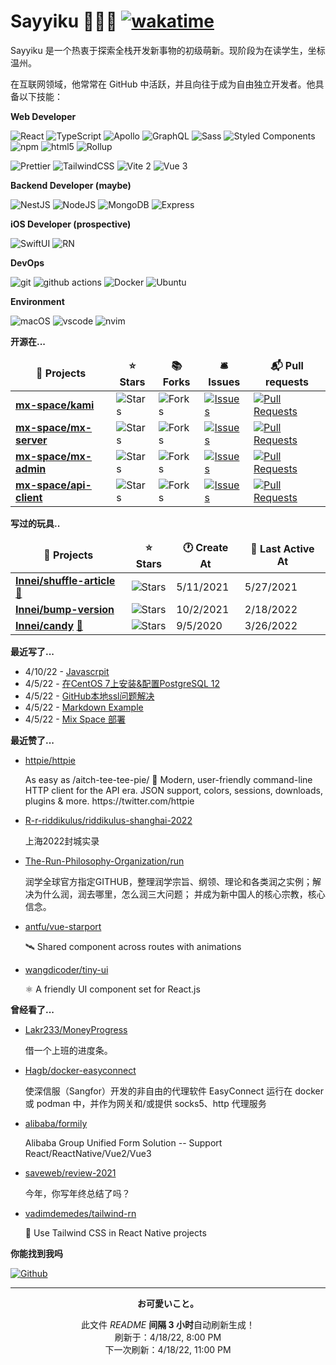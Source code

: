 <!--
 * @Author: Sayyiku
 * @Date: 2022-04-18 19:11:19
 * @LastEditors: Sayyiku
 * @LastEditTime: 2022-04-18 19:52:08
 * @FilePath: \Innei\readme.template.md
 * @Description: 
 * 
 * Copyright (c) 2022 by Sayyiku, All Rights Reserved. 
-->
# Sayyiku 🧑🏻‍💻 [![wakatime](https://wakatime.com/badge/user/9213dc96-df0d-4e66-b0bb-50f9e04e988c.svg)](https://wakatime.com/@8f09fc45-b1aa-4951-8046-13cde4bedc14)

Sayyiku 是一个热衷于探索全栈开发新事物的初级萌新。现阶段为在读学生，坐标温州。

在互联网领域，他常常在 GitHub 中活跃，并且向往于成为自由独立开发者。他具备以下技能：

**Web Developer**

<p>
  <img alt="React" src="https://img.shields.io/badge/-React-45b8d8?style=flat-square&logo=react&logoColor=white" />
  <img alt="TypeScript"
    src="https://img.shields.io/badge/-TypeScript-007ACC?style=flat-square&logo=typescript&logoColor=white" />
  <img alt="Apollo"
    src="https://img.shields.io/badge/-Apollo%20GraphQL-311C87?style=flat-square&logo=apollo-graphql&logoColor=white" />
  <img alt="GraphQL"
    src="https://img.shields.io/badge/-GraphQL-E10098?style=flat-square&logo=graphql&logoColor=white" />
  <img alt="Sass" src="https://img.shields.io/badge/-Sass-CC6699?style=flat-square&logo=sass&logoColor=white" />
  <img alt="Styled Components"
    src="https://img.shields.io/badge/-Styled_Components-db7092?style=flat-square&logo=styled-components&logoColor=white" />

  <img alt="npm" src="https://img.shields.io/badge/-NPM-CB3837?style=flat-square&logo=npm&logoColor=white" />
  <img alt="html5" src="https://img.shields.io/badge/-HTML5-E34F26?style=flat-square&logo=html5&logoColor=white" />
  <img alt="Rollup"
    src="https://img.shields.io/badge/-Rollup-EC4A3F?style=flat-square&logo=rollup.js&logoColor=white" />

<img alt="Prettier"
    src="https://img.shields.io/badge/-Prettier-F7B93E?style=flat-square&logo=prettier&logoColor=white" />
<img alt="TailwindCSS"
    src="https://img.shields.io/badge/-tailwindcss-50B3D0?style=flat-square&logo=tailwindcss&logoColor=white" />
<img alt="Vite 2" src="https://img.shields.io/badge/-Vite-81A3F9?style=flat-square&logo=vite&logoColor=white" />
<img alt="Vue 3" src="https://img.shields.io/badge/-Vue-5BA17F?style=flat-square&logo=vue.js&logoColor=white" />

</p>

**Backend Developer (maybe)**

<p>
  <img alt="NestJS" src="https://img.shields.io/badge/-NestJS-ea2845?style=flat-square&logo=nestjs&logoColor=white" />
  <img alt="NodeJS" src="https://img.shields.io/badge/-NodeJS-43853d?style=flat-square&logo=Node.js&logoColor=white" />
  <img alt="MongoDB"
    src="https://img.shields.io/badge/-MongoDB-13aa52?style=flat-square&logo=mongodb&logoColor=white" />
  <img alt="Express"
    src="https://img.shields.io/badge/-express-13aa52?style=flat-square&logo=express&logoColor=white" />
</p>

**iOS Developer (prospective)**

<p>
  <img alt="SwiftUI" src="https://img.shields.io/badge/-SwiftUI-EB543A?style=flat-square&logo=swift&logoColor=white" />
  <img alt="RN" src="https://img.shields.io/badge/-ReactNative-7DD0EF?style=flat-square&logo=react&logoColor=white" />

</p>

**DevOps**

<p>
  <img alt="git" src="https://img.shields.io/badge/-Git-F05032?style=flat-square&logo=git&logoColor=white" />
  <img alt="github actions"
    src="https://img.shields.io/badge/-Github_Actions-2088FF?style=flat-square&logo=github-actions&logoColor=white" />
  <img alt="Docker" src="https://img.shields.io/badge/-Docker-46a2f1?style=flat-square&logo=docker&logoColor=white" />
  <img alt="Ubuntu" src="https://img.shields.io/badge/-Ubuntu-DB652A?style=flat-square&logo=ubuntu&logoColor=white" />
</p>

**Environment**

<p>
  <img alt="macOS" src="https://img.shields.io/badge/-macOS-333?style=flat-square&logo=apple&logoColor=white" />
  <img alt="vscode" src="https://img.shields.io/badge/Visual%20Studio%20Code-blue?style=flat-square&logo=visual-studio-code&logoColor=ffffff" />
  <img alt="nvim" src="https://img.shields.io/badge/NeoVim-649047?style=flat-square&logo=neovim&logoColor=ffffff" />
</p>

**开源在...**

<table><thead align=center><tr border: none;><td><b>🎁 Projects</b></td><td><b>⭐ Stars</b></td><td><b>📚 Forks</b></td><td><b>🛎 Issues</b></td><td><b>📬 Pull requests</b></td></tr></thead><tbody><tr><td><a href=https://github.com/mx-space/kami><b>mx-space/kami</b></a></td><td><img alt=Stars src="https://img.shields.io/github/stars/mx-space/kami?style=flat-square&labelColor=343b41"></td><td><img alt=Forks src="https://img.shields.io/github/forks/mx-space/kami?style=flat-square&labelColor=343b41"></td><td><a href=https://github.com/mx-space/kami/issues target=_blank><img alt=Issues src="https://img.shields.io/github/issues/mx-space/kami?style=flat-square&labelColor=343b41"></a></td><td><a href=https://github.com/mx-space/kami/pulls target=_blank><img alt="Pull Requests"src="https://img.shields.io/github/issues-pr/mx-space/kami?style=flat-square&labelColor=343b41"></a></td></tr><tr><td><a href=https://github.com/mx-space/mx-server><b>mx-space/mx-server</b></a></td><td><img alt=Stars src="https://img.shields.io/github/stars/mx-space/mx-server?style=flat-square&labelColor=343b41"></td><td><img alt=Forks src="https://img.shields.io/github/forks/mx-space/mx-server?style=flat-square&labelColor=343b41"></td><td><a href=https://github.com/mx-space/mx-server/issues target=_blank><img alt=Issues src="https://img.shields.io/github/issues/mx-space/mx-server?style=flat-square&labelColor=343b41"></a></td><td><a href=https://github.com/mx-space/mx-server/pulls target=_blank><img alt="Pull Requests"src="https://img.shields.io/github/issues-pr/mx-space/mx-server?style=flat-square&labelColor=343b41"></a></td></tr><tr><td><a href=https://github.com/mx-space/mx-admin><b>mx-space/mx-admin</b></a></td><td><img alt=Stars src="https://img.shields.io/github/stars/mx-space/mx-admin?style=flat-square&labelColor=343b41"></td><td><img alt=Forks src="https://img.shields.io/github/forks/mx-space/mx-admin?style=flat-square&labelColor=343b41"></td><td><a href=https://github.com/mx-space/mx-admin/issues target=_blank><img alt=Issues src="https://img.shields.io/github/issues/mx-space/mx-admin?style=flat-square&labelColor=343b41"></a></td><td><a href=https://github.com/mx-space/mx-admin/pulls target=_blank><img alt="Pull Requests"src="https://img.shields.io/github/issues-pr/mx-space/mx-admin?style=flat-square&labelColor=343b41"></a></td></tr><tr><td><a href=https://github.com/mx-space/api-client><b>mx-space/api-client</b></a></td><td><img alt=Stars src="https://img.shields.io/github/stars/mx-space/api-client?style=flat-square&labelColor=343b41"></td><td><img alt=Forks src="https://img.shields.io/github/forks/mx-space/api-client?style=flat-square&labelColor=343b41"></td><td><a href=https://github.com/mx-space/api-client/issues target=_blank><img alt=Issues src="https://img.shields.io/github/issues/mx-space/api-client?style=flat-square&labelColor=343b41"></a></td><td><a href=https://github.com/mx-space/api-client/pulls target=_blank><img alt="Pull Requests"src="https://img.shields.io/github/issues-pr/mx-space/api-client?style=flat-square&labelColor=343b41"></a></td></tr></tbody></table>

**写过的玩具..**

<table><thead align=center><tr border: none;><td><b>🎁 Projects</b></td><td><b>⭐ Stars</b></td><td><b>🕐 Create At</b></td><td><b>📅 Last Active At</b></td></tr></thead><tbody><tr><td><a href=https://github.com/Innei/shuffle-article target=_blank><b>Innei/shuffle-article</b></a> <a href=https://innei.github.io/shuffle-article/ target=_blank>🔗</a></td><td><img alt=Stars src="https://img.shields.io/github/stars/Innei/shuffle-article?style=flat-square&labelColor=343b41"></td><td>5/11/2021</td><td>5/27/2021</td></tr><tr><td><a href=https://github.com/Innei/bump-version target=_blank><b>Innei/bump-version</b></a></td><td><img alt=Stars src="https://img.shields.io/github/stars/Innei/bump-version?style=flat-square&labelColor=343b41"></td><td>10/2/2021</td><td>2/18/2022</td></tr><tr><td><a href=https://github.com/Innei/candy target=_blank><b>Innei/candy</b></a> <a href=https://candy-git-demo.innei.vercel.app/ target=_blank>🔗</a></td><td><img alt=Stars src="https://img.shields.io/github/stars/Innei/candy?style=flat-square&labelColor=343b41"></td><td>9/5/2020</td><td>3/26/2022</td></tr></tbody></table>

**最近写了...**

<ul><li><span>4/10/22 - <a href=https://iris.lirica.cn/posts/default/javascript>Javascrpit</a></span></li><li><span>4/5/22 - <a href=https://iris.lirica.cn/posts/default/postgresql>在CentOS 7上安装&配置PostgreSQL 12</a></span></li><li><span>4/5/22 - <a href=https://iris.lirica.cn/posts/default/access>GitHub本地ssl问题解决</a></span></li><li><span>4/5/22 - <a href=https://iris.lirica.cn/posts/default/MarkdownExample>Markdown Example</a></span></li><li><span>4/5/22 - <a href="https://iris.lirica.cn/posts/default/Mix Space">Mix Space 部署</a></span></li></ul>

**最近赞了...**

<ul><li><a href=https://github.com/httpie/httpie>httpie/httpie</a><p>As easy as /aitch-tee-tee-pie/ 🥧 Modern, user-friendly command-line HTTP client for the API era. JSON support, colors, sessions, downloads, plugins & more. https://twitter.com/httpie</p></li><li><a href=https://github.com/R-r-riddikulus/riddikulus-shanghai-2022>R-r-riddikulus/riddikulus-shanghai-2022</a><p>上海2022封城实录</p></li><li><a href=https://github.com/The-Run-Philosophy-Organization/run>The-Run-Philosophy-Organization/run</a><p>润学全球官方指定GITHUB，整理润学宗旨、纲领、理论和各类润之实例；解决为什么润，润去哪里，怎么润三大问题； 并成为新中国人的核心宗教，核心信念。</p></li><li><a href=https://github.com/antfu/vue-starport>antfu/vue-starport</a><p>🛰 Shared component across routes with animations</p></li><li><a href=https://github.com/wangdicoder/tiny-ui>wangdicoder/tiny-ui</a><p>⚛️ A friendly UI component set for React.js</p></li></ul>

**曾经看了...**

<ul><li><a href=https://github.com/Lakr233/MoneyProgress>Lakr233/MoneyProgress</a><p>借一个上班的进度条。</p></li><li><a href=https://github.com/Hagb/docker-easyconnect>Hagb/docker-easyconnect</a><p>使深信服（Sangfor）开发的非自由的代理软件 EasyConnect 运行在 docker 或 podman 中，并作为网关和/或提供 socks5、http 代理服务</p></li><li><a href=https://github.com/alibaba/formily>alibaba/formily</a><p>Alibaba Group Unified Form Solution -- Support React/ReactNative/Vue2/Vue3</p></li><li><a href=https://github.com/saveweb/review-2021>saveweb/review-2021</a><p>今年，你写年终总结了吗？</p></li><li><a href=https://github.com/vadimdemedes/tailwind-rn>vadimdemedes/tailwind-rn</a><p>🦎 Use Tailwind CSS in React Native projects</p></li></ul>

**你能找到我吗**

<p><a href="https://github.com/Sayyiku" target="_blank"><img alt="Github" src="https://img.shields.io/badge/GitHub-%2312100E.svg?&style=for-the-badge&logo=Github&logoColor=white" /></a></p>

------------

<p align=center><strong>お可愛いこと。</strong></p>
<p align=center>此文件 <i>README</i> <b>间隔 3 小时</b>自动刷新生成！<br>刷新于：4/18/22, 8:00 PM<br>下一次刷新：4/18/22, 11:00 PM</p>
